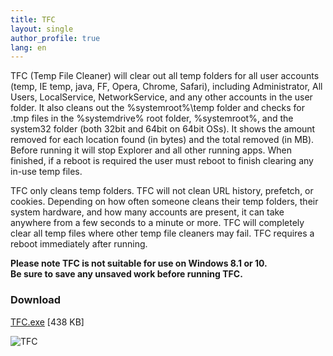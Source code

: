 ```yaml
---
title: TFC
layout: single
author_profile: true
lang: en
---
```

TFC (Temp File Cleaner) will clear out all temp folders for all user accounts (temp, IE temp, java, FF, Opera, Chrome, Safari), including Administrator, All Users, LocalService, NetworkService, and any other accounts in the user folder. It also cleans out the %systemroot%\\temp folder and checks for .tmp files in the %systemdrive% root folder, %systemroot%, and the system32 folder (both 32bit and 64bit on 64bit OSs). It shows the amount removed for each location found (in bytes) and the total removed (in MB). Before running it will stop Explorer and all other running apps. When finished, if a reboot is required the user must reboot to finish clearing any in-use temp files.

TFC only cleans temp folders. TFC will not clean URL history, prefetch, or cookies. Depending on how often someone cleans their temp folders, their system hardware, and how many accounts are present, it can take anywhere from a few seconds to a minute or more. TFC will completely clear all temp files where other temp file cleaners may fail. TFC requires a reboot immediately after running.

**Please note TFC is not suitable for use on Windows 8.1 or 10.**  
**Be sure to save any unsaved work before running TFC.**

### Download

[TFC.exe](http://www.geekstogo.com/forum/files/file/187-tfc-temp-file-cleaner-by-oldtimer/) \[438 KB\]

![TFC](/images/2019/08/tfc.png)
